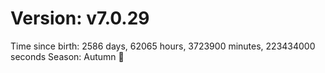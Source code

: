 # Version: v7.0.29
Time since birth: 2586 days, 62065 hours, 3723900 minutes, 223434000 seconds
Season: Autumn 🍁
